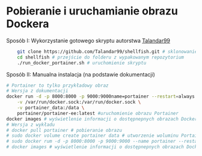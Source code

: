 # Pobieranie i uruchamianie obrazu Dockera

Sposób I: Wykorzystanie gotowego skryptu autorstwa [Talandar99](https://github.com/Talandar99)

```bash
    git clone https://github.com/Talandar99/shellfish.git # sklonowanie repozytorium
    cd shellfish # przejście do folderu z wypakowanym repozytorium
    ./run_docker_portainer.sh # uruchomienie skryptu
```

Sposób II: Manualna instalacja (na podstawie dokumentacji)

```bash
# Portainer to tylko przykładowy obraz
# Wersja z dokumentacji
docker run -d -p 8000:8000 -p 9000:9000name=portainer --restart=always \
    -v /var/run/docker.sock:/var/run/docker.sock \
    -v portainer_data:/data \
    portainer/portainer-ee:latest #uruchomienie obrazu Portainer
docker images # wyświetlenie informacji o dostępnepnych obrazach Dockera
# Wersja z wykładu
# docker pull portainer # pobieranie obrazu
# sudo docker volume create portainer data # utworzenie woluminu Portainer (żeby nie utracić danych)
# sudo docker rum -d -p 8000:8000 -p 9000:9000 --name portainer --restart=always -v /var/run/docker.sock:/var/run/docker.sock -w portainer_data:/data_portainer/portainer-ce # uruchomienie kontenera Portainer
# docker images # wyświetlenie informacji o dostępnepnych obrazach Dockera
```
